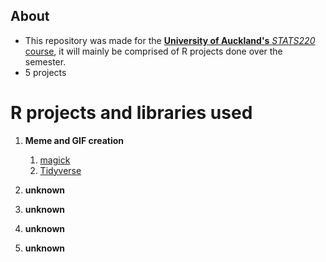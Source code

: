 ## About
- This repository was made for the [**University of Auckland's** *STATS220* course](https://courseoutline.auckland.ac.nz/dco/course/STATS/220/1213), it will mainly be comprised of R projects done over the semester. 
- 5 projects

# R projects and libraries used
1. **Meme and GIF creation**
   1.  [magick](https://cran.r-project.org/web/packages/magick/vignettes/intro.html)
   2. [Tidyverse](https://www.tidyverse.org/) 

3. **unknown**
4. **unknown**
5. **unknown**
6. **unknown**
